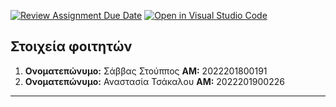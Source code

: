 [![Review Assignment Due Date](https://classroom.github.com/assets/deadline-readme-button-8d59dc4de5201274e310e4c54b9627a8934c3b88527886e3b421487c677d23eb.svg)](https://classroom.github.com/a/2kHcDVUY)
[![Open in Visual Studio Code](https://classroom.github.com/assets/open-in-vscode-c66648af7eb3fe8bc4f294546bfd86ef473780cde1dea487d3c4ff354943c9ae.svg)](https://classroom.github.com/online_ide?assignment_repo_id=10718580&assignment_repo_type=AssignmentRepo)
## Στοιχεία φοιτητών

 1. **Ονοματεπώνυμο:** 
	Σάββας Στούππος
    **ΑΜ:** 
	2022201800191
 2. **Ονοματεπώνυμο:** 
	Αναστασία Τσάκαλου
    **ΑΜ:** 
	2022201900226

---
